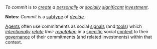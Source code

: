 *To commit* is *to [create](https://github.com/gcassel/Modular-Organization-Terminology/blob/master/terms/create.md) a [personally](https://github.com/gcassel/Modular-Organization-Terminology/blob/master/terms/personal.md) or [socially](https://github.com/gcassel/Modular-Organization-Terminology/blob/master/terms/social.md) [significant](https://github.com/gcassel/Modular-Organization-Terminology/blob/master/terms/significance.md) [investment](https://github.com/gcassel/Modular-Organization-Terminology/blob/master/terms/investment.md)*.

**Notes:**  *Commit* is a [subtype](https://github.com/gcassel/Modular-Organization-Terminology/blob/master/terms/subtype.md) of *[decide](https://github.com/gcassel/Modular-Organization-Terminology/blob/master/terms/decide.md)*.

[Agents](https://github.com/gcassel/Modular-Organization-Terminology/blob/master/terms/agent.md) often use commitments as social [signals](https://github.com/gcassel/Modular-Organization-Terminology/blob/master/terms/signal.md) (and [tools](https://github.com/gcassel/Modular-Organization-Terminology/blob/master/terms/tool.md)) which *[intentionally](https://github.com/gcassel/Modular-Organization-Terminology/blob/master/terms/intention.md) [relate](https://github.com/gcassel/Modular-Organization-Terminology/blob/master/terms/relationship.md) their [reputation](https://github.com/gcassel/Modular-Organization-Terminology/blob/master/terms/reputation.md)* in a [specific](https://github.com/gcassel/Modular-Organization-Terminology/blob/master/terms/specific.md) social [context](https://github.com/gcassel/Modular-Organization-Terminology/blob/master/terms/context.md) to their [governance](https://github.com/gcassel/Modular-Organization-Terminology/blob/master/terms/governance.md) of their commitments (and related investments) within that context.
